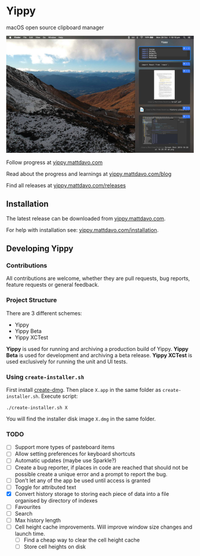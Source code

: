 # Yippy
macOS open source clipboard manager

![screenshot](images/screenshot.jpg)

Follow progress at <a href="https://yippy.mattdavo.com" target="_blank">yippy.mattdavo.com</a>

Read about the progress and learnings at <a href="https://yippy.mattdavo.com/blog" target="_blank">yippy.mattdavo.com/blog</a>

Find all releases at <a href="https://yippy.mattdavo.com/releases" target="_blank">yippy.mattdavo.com/releases</a>

## Installation
The latest release can be downloaded from <a href="https://yippy.mattdavo.com" target="_blank">yippy.mattdavo.com</a>.

For help with installation see: <a href="https://yippy.mattdavo.com/installation" target="_blank">yippy.mattdavo.com/installation</a>.

## Developing Yippy
### Contributions
All contributions are welcome, whether they are pull requests, bug reports, feature requests or general feedback.

### Project Structure
There are 3 different schemes:
- Yippy
- Yippy Beta
- Yippy XCTest

__Yippy__ is used for running and archiving a production build of Yippy. __Yippy Beta__ is used for development and archiving a beta release. __Yippy XCTest__ is used exclusively for running the unit and UI tests.

### Using `create-installer.sh`
First install <a href="https://github.com/andreyvit/create-dmg" target="_blank">create-dmg</a>. Then place `X.app` in the same folder as `create-installer.sh`. Execute script:
```
./create-installer.sh X
```

You will find the installer disk image `X.dmg` in the same folder.

### TODO
- [ ] Support more types of pasteboard items
- [ ] Allow setting preferences for keyboard shortcuts
- [ ] Automatic updates (maybe use Sparkle?)
- [ ] Create a bug reporter, if places in code are reached that should not be possible create a unique error and a prompt to report the bug.
- [ ] Don’t let any of the app be used until access is granted
- [ ] Toggle for attributed text
- [x] Convert history storage to storing each piece of data into a file organised by directory of indexes
- [ ] Favourites
- [ ] Search
- [ ] Max history length
- [ ] Cell height cache improvements. Will improve window size changes and launch time.
    - [ ] Find a cheap way to clear the cell height cache
    - [ ] Store cell heights on disk

